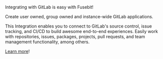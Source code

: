 Integrating with GitLab is easy with Fusebit!

Create user owned, group owned and instance-wide GitLab applications.

This Integration enables you to connect to GitLab's source control, issue tracking, and CI/CD to build awesome end-to-end experiences. Easily work with repositories, issues, packages, projects, pull requests, and team management functionality, among others.

[Learn more](https://developer.fusebit.io/docs/gitlab)!
